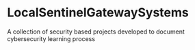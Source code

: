 # LocalSentinelGatewaySystems
A collection of security based projects developed to document cybersecurity learning process
